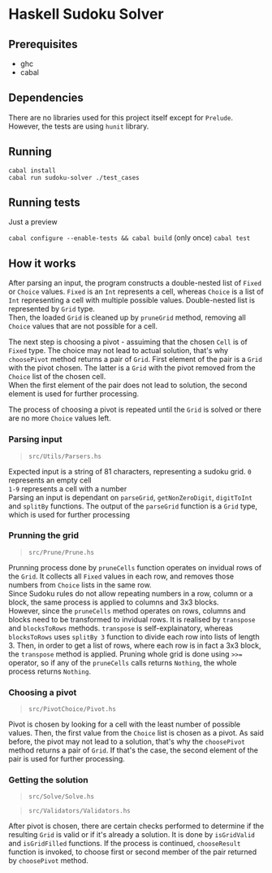 # Haskell Sudoku Solver

## Prerequisites
- ghc
- cabal

## Dependencies
There are no libraries used for this project itself except for `Prelude`.
However, the tests are using `hunit` library.

## Running
`cabal install`  
`cabal run sudoku-solver ./test_cases`

## Running tests

Just a preview  

`cabal configure --enable-tests && cabal build` (only once)
`cabal test`

## How it works
After parsing an input, the program constructs a double-nested
list of `Fixed` or `Choice` values. `Fixed` is an `Int` represents a cell, whereas `Choice` is a list of `Int` representing a cell with multiple possible values.
Double-nested list is represented by `Grid` type.  
Then, the loaded `Grid` is cleaned up by `pruneGrid` method, removing all `Choice` values that are not possible for a cell.

The next step is choosing a pivot - assuiming that the chosen `Cell` is of `Fixed` type.  The choice may not lead to actual solution, that's why `choosePivot` method returns a pair of `Grid`.
First element of the pair is a `Grid` with the pivot chosen.
The latter is a `Grid` with the pivot removed from the `Choice` list of the chosen cell.  
When the first element of the pair does not lead to solution,
the second element is used for further processing.  

The process of choosing a pivot is repeated until the `Grid` is solved or there are no more `Choice` values left.

### Parsing input
> `src/Utils/Parsers.hs`

Expected input is a string of 81 characters, representing a sudoku grid.
`0` represents an empty cell  
`1-9` represents a cell with a number  
Parsing an input is dependant on `parseGrid`, `getNonZeroDigit`, `digitToInt` and `splitBy` functions.
The output of the `parseGrid` function is a `Grid` type, which is used for further processing

### Prunning the grid
> `src/Prune/Prune.hs`  

Prunning process done by `pruneCells` function operates on invidual rows of the `Grid`.
It collects all `Fixed` values in each row, and removes those numbers from `Choice` lists in the same row.  
Since Sudoku rules do not allow repeating numbers in a row, column or a block, the same process is applied to columns and 3x3 blocks.  
However, since the `pruneCells` method operates on rows, columns and blocks need to be transformed to invidual rows. It is realised by `transpose` and `blocksToRows` methods.
`transpose` is self-explainatory, whereas `blocksToRows` uses `splitBy 3` function to divide each row into lists of length 3. Then, in order to get a list of rows, where each row is in fact a 3x3 block, the `transpose` method is applied.
Pruning whole grid is done using `>>=` operator, so if any of the `pruneCells` calls returns `Nothing`, the whole process returns `Nothing`.

### Choosing a pivot
> `src/PivotChoice/Pivot.hs`

Pivot is chosen by looking for a cell with the least number of possible values. Then, the first value from the `Choice` list is chosen as a pivot. As said before, the pivot may not lead to a solution, that's why the `choosePivot` method returns a pair of `Grid`. If that's the case, the second element of the pair is used for further processing.

### Getting the solution
> `src/Solve/Solve.hs`

> `src/Validators/Validators.hs`

After pivot is chosen, there are certain checks performed to determine if the resulting `Grid` is valid or if it's already a solution. It is done by `isGridValid` and `isGridFilled` functions.
If the process is continued, `chooseResult` function is invoked, to choose first or second member of the pair returned by `choosePivot` method.

